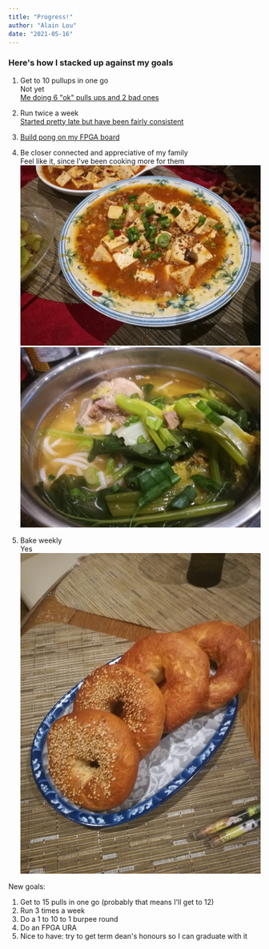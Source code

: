 ```yaml
---
title: "Progress!"
author: "Alain Lou"
date: "2021-05-16"
---
```


### Here's how I stacked up against my goals
1. Get to 10 pullups in one go\
Not yet\
[Me doing 6 "ok" pulls ups and 2 bad ones](goals/pullups.m4v)

2. Run twice a week\
[Started pretty late but have been fairly consistent](https://www.strava.com/athletes/77016097)

3. [Build pong on my FPGA board](https://github.com/alainlou/pong)

4. Be closer connected and appreciative of my family\
Feel like it, since I've been cooking more for them\
![mapo tofu](goals/mapo_tofu.jpg)\
![noodles](goals/noodles.jpg)

5. Bake weekly\
Yes
![bagels](goals/bagels.jpg)

New goals:
1. Get to 15 pulls in one go (probably that means I'll get to 12)
2. Run 3 times a week
3. Do a 1 to 10 to 1 burpee round
4. Do an FPGA URA
5. Nice to have: try to get term dean's honours so I can graduate with it
